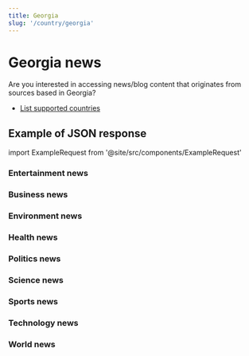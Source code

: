 ```yaml
---
title: Georgia
slug: '/country/georgia'
---
```


# Georgia news

Are you interested in accessing news/blog content that originates from sources based in Georgia?

- [List supported countries](/get-articles/countries)

## Example of JSON response

import ExampleRequest from '@site/src/components/ExampleRequest'

### Entertainment news
<ExampleRequest url="https://apitube.io/v1/news/articles?limit=2&category=news/Arts_and_Entertainment&language=ge"></ExampleRequest>

### Business news
<ExampleRequest url="https://apitube.io/v1/news/articles?limit=2&category=news/Business&language=ge"></ExampleRequest>

### Environment news
<ExampleRequest url="https://apitube.io/v1/news/articles?limit=2&category=news/Environment&language=ge"></ExampleRequest>

### Health news
<ExampleRequest url="https://apitube.io/v1/news/articles?limit=2&category=news/Health&language=ge"></ExampleRequest>

### Politics news
<ExampleRequest url="https://apitube.io/v1/news/articles?limit=2&category=news/Politics&language=ge"></ExampleRequest>

### Science news
<ExampleRequest url="https://apitube.io/v1/news/articles?limit=2&category=news/Science&language=ge"></ExampleRequest>

### Sports news
<ExampleRequest url="https://apitube.io/v1/news/articles?limit=2&category=news/Sports&language=ge"></ExampleRequest>

### Technology news
<ExampleRequest url="https://apitube.io/v1/news/articles?limit=2&category=news/Technology&language=ge"></ExampleRequest>

### World news
<ExampleRequest url="https://apitube.io/v1/news/articles?limit=2&category=news/World&language=ge"></ExampleRequest>
